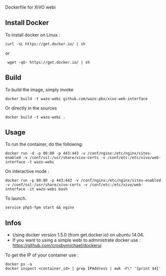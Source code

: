 Dockerfile for XiVO webi

## Install Docker

To install docker on Linux :

    curl -sL https://get.docker.io/ | sh

 or

     wget -qO- https://get.docker.io/ | sh

## Build

To build the image, simply invoke

    docker build -t wazo-webi github.com/wazo-pbx/xivo-web-interface

Or directly in the sources

    docker build -t wazo-webi .

## Usage

To run the container, do the following:

    docker run -d -p 80:80 -p 443:443 -v /conf/nginx:/etc/nginx/sites-enabled -v /conf/ssl:/usr/share/xivo-certs -v /conf/etc:/etc/xivo/web-interface -t wazo-webi


On interactive mode :

    docker run -p 80:80 -p 443:443 -v /conf/nginx:/etc/nginx/sites-enabled -v /conf/ssl:/usr/share/xivo-certs -v /conf/etc:/etc/xivo/web-interface -it wazo-webi bash

To launch.

    service php5-fpm start && nginx

## Infos

- Using docker version 1.5.0 (from get.docker.io) on ubuntu 14.04.
- If you want to using a simple webi to administrate docker use : https://github.com/crosbymichael/dockerui

To get the IP of your container use :

    docker ps -a
    docker inspect <container_id> | grep IPAddress | awk -F\" '{print $4}'
